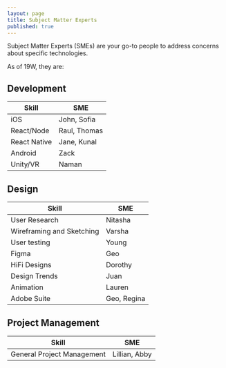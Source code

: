 ```yaml
---
layout: page
title: Subject Matter Experts
published: true
---
```


Subject Matter Experts (SMEs) are your go-to people to address concerns about specific technologies. 

As of 19W, they are:

## Development

| Skill | SME |
|---|---|
| iOS | John, Sofia |
| React/Node | Raul, Thomas |
| React Native | Jane, Kunal |
| Android | Zack |
| Unity/VR | Naman |

## Design

| Skill | SME |
|---|---|
| User Research | Nitasha |
| Wireframing and Sketching | Varsha |
| User testing | Young |
| Figma	| Geo |
| HiFi Designs | Dorothy |
| Design Trends | Juan |
| Animation | Lauren |
| Adobe Suite | Geo, Regina |

## Project Management

| Skill | SME |
|---|---|
| General Project Management | Lillian, Abby |